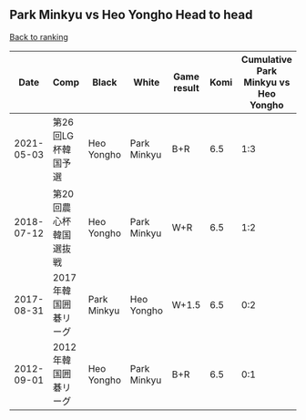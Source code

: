 ## Park Minkyu vs Heo Yongho Head to head

[Back to ranking](../../index.md)




| **Date** | **Comp** | **Black** | **White** | **Game result** | **Komi** | **Cumulative Park Minkyu vs Heo Yongho** | **Park Minkyu streak** | **Heo Yongho streak** | 
| --- | --- | --- | --- | --- | --- | --- | --- | --- |
| 2021-05-03 | 第26回LG杯韓国予選 | Heo Yongho | Park Minkyu | B+R | 6.5 | 1:3 | 0 | 1 | 
| 2018-07-12 | 第20回農心杯韓国選抜戦 | Heo Yongho | Park Minkyu | W+R | 6.5 | 1:2 | 1 | 0 | 
| 2017-08-31 | 2017年韓国囲碁リーグ | Park Minkyu | Heo Yongho | W+1.5 | 6.5 | 0:2 | 0 | 2 | 
| 2012-09-01 | 2012年韓国囲碁リーグ | Heo Yongho | Park Minkyu | B+R | 6.5 | 0:1 | 0 | 1 |




